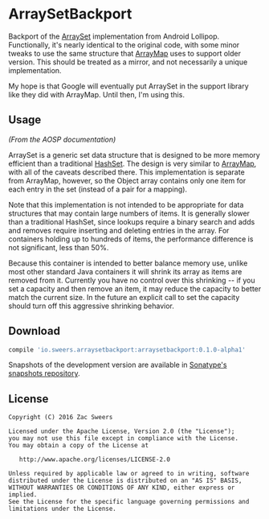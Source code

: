 ArraySetBackport
=========

Backport of the [ArraySet](arrayset) implementation from Android Lollipop. Functionally, it's
nearly identical to the original code, with some minor tweaks to use the same structure that 
[ArrayMap](arraymap) uses to support older version. This should be treated as a mirror, and not 
necessarily a unique implementation.

My hope is that Google will eventually put ArraySet in the support library like they did with 
ArrayMap. Until then, I'm using this.

Usage
-----

*(From the AOSP documentation)*

ArraySet is a generic set data structure that is designed to be more memory efficient than a 
traditional [HashSet](hashet). The design is very similar to [ArrayMap](arraymap), with all 
of the caveats described there. This implementation is separate from ArrayMap, however, so the 
Object array contains only one item for each entry in the set (instead of a pair for a mapping).

Note that this implementation is not intended to be appropriate for data structures that may 
contain large numbers of items. It is generally slower than a traditional HashSet, since lookups 
require a binary search and adds and removes require inserting and deleting entries in the array. 
For containers holding up to hundreds of items, the performance difference is not significant, 
less than 50%.

Because this container is intended to better balance memory use, unlike most other standard 
Java containers it will shrink its array as items are removed from it. Currently you have no 
control over this shrinking -- if you set a capacity and then remove an item, it may reduce 
the capacity to better match the current size. In the future an explicit call to set the 
capacity should turn off this aggressive shrinking behavior.

Download
--------

```groovy
compile 'io.sweers.arraysetbackport:arraysetbackport:0.1.0-alpha1'
```

Snapshots of the development version are available in [Sonatype's snapshots repository](snapshots).

License
-------

    Copyright (C) 2016 Zac Sweers

    Licensed under the Apache License, Version 2.0 (the "License");
    you may not use this file except in compliance with the License.
    You may obtain a copy of the License at

       http://www.apache.org/licenses/LICENSE-2.0

    Unless required by applicable law or agreed to in writing, software
    distributed under the License is distributed on an "AS IS" BASIS,
    WITHOUT WARRANTIES OR CONDITIONS OF ANY KIND, either express or implied.
    See the License for the specific language governing permissions and
    limitations under the License.

 [arrayset]: http://developer.android.com/reference/android/util/ArraySet.html
 [hashset]: http://developer.android.com/reference/java/util/HashSet.html
 [arraymap]: http://developer.android.com/reference/android/util/ArrayMap.html
 [snapshots]: https://oss.sonatype.org/content/repositories/snapshots/
